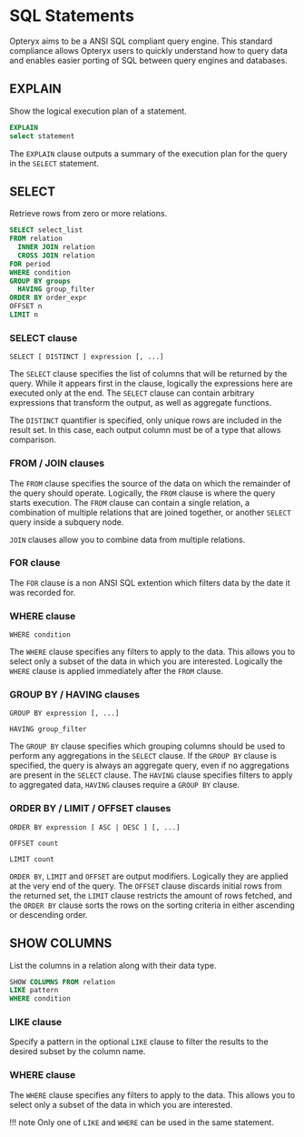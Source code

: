 # SQL Statements

Opteryx aims to be a ANSI SQL compliant query engine. This standard compliance allows Opteryx users to quickly understand how to query data and enables easier porting of SQL between query engines and databases.

## EXPLAIN

Show the logical execution plan of a statement.

~~~sql
EXPLAIN
select statement
~~~

The `EXPLAIN` clause outputs a summary of the execution plan for the query in the `SELECT` statement.

## SELECT

Retrieve rows from zero or more relations.

~~~sql
SELECT select_list
FROM relation
  INNER JOIN relation
  CROSS JOIN relation
FOR period
WHERE condition
GROUP BY groups
  HAVING group_filter
ORDER BY order_expr
OFFSET n
LIMIT n
~~~

### SELECT clause

~~~
SELECT [ DISTINCT ] expression [, ...]
~~~

The `SELECT` clause specifies the list of columns that will be returned by the query. While it appears first in the clause, logically the expressions here are executed only at the end. The `SELECT` clause can contain arbitrary expressions that transform the output, as well as aggregate functions.

The `DISTINCT` quantifier is specified, only unique rows are included in the result set. In this case, each output column must be of a type that allows comparison.

### FROM / JOIN clauses

The `FROM` clause specifies the source of the data on which the remainder of the query should operate. Logically, the `FROM` clause is where the query starts execution. The `FROM` clause can contain a single relation, a combination of multiple relations that are joined together, or another `SELECT` query inside a subquery node.

`JOIN` clauses allow you to combine data from multiple relations.

### FOR clause

The `FOR` clause is a non ANSI SQL extention which filters data by the date it was recorded for.

### WHERE clause

~~~
WHERE condition
~~~

The `WHERE` clause specifies any filters to apply to the data. This allows you to select only a subset of the data in which you are interested. Logically the `WHERE` clause is applied immediately after the `FROM` clause.

### GROUP BY / HAVING clauses

~~~
GROUP BY expression [, ...]
~~~
~~~
HAVING group_filter
~~~

The `GROUP BY` clause specifies which grouping columns should be used to perform any aggregations in the `SELECT` clause. If the `GROUP BY` clause is specified, the query is always an aggregate query, even if no aggregations are present in the `SELECT` clause. The `HAVING` clause specifies filters to apply to aggregated data, `HAVING` clauses require a `GROUP BY` clause.

### ORDER BY / LIMIT / OFFSET clauses

~~~
ORDER BY expression [ ASC | DESC ] [, ...]
~~~
~~~
OFFSET count
~~~
~~~
LIMIT count
~~~

`ORDER BY`, `LIMIT` and `OFFSET` are output modifiers. Logically they are applied at the very end of the query. The `OFFSET` clause discards initial rows from the returned set, the `LIMIT` clause restricts the amount of rows fetched, and the `ORDER BY` clause sorts the rows on the sorting criteria in either ascending or descending order.

## SHOW COLUMNS

List the columns in a relation along with their data type.

~~~sql
SHOW COLUMNS FROM relation
LIKE pattern
WHERE condition
~~~

### LIKE clause

Specify a pattern in the optional `LIKE` clause to filter the results to the desired subset by the column name.

### WHERE clause

The `WHERE` clause specifies any filters to apply to the data. This allows you to select only a subset of the data in which you are interested.

!!! note
    Only one of `LIKE` and `WHERE` can be used in the same statement.